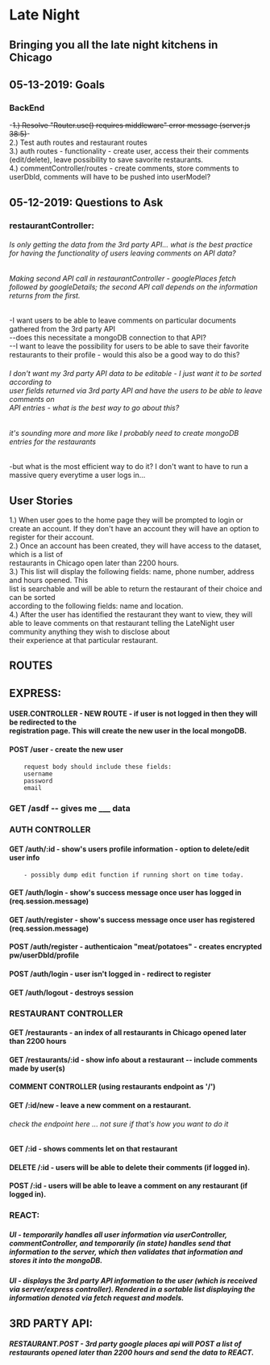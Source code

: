 #  Late Night
## Bringing you all the late night kitchens in Chicago

## 05-13-2019: Goals

### BackEnd

-~~1.) Resolve "Router.use() requires middleware" error message (server.js 38:5)~~-<br/>
2.) Test auth routes and restaurant routes<br/>
3.) auth routes - functionality - create user, access their their comments (edit/delete), leave possibility to save savorite restaurants.<br/>
4.) commentController/routes - create comments, store comments to userDbId, comments will have to be pushed into userModel?<br/>

## 05-12-2019: Questions to Ask
### restaurantController:

###### Is only getting the data from the 3rd party API... what is the best practice for having the functionality of users leaving comments on API data?

###### Making second API call in restaurantController - googlePlaces fetch followed by googleDetails; the second API call depends on the information returns from the first.

-I want users to be able to leave comments on particular documents gathered from the 3rd party API <br/>
--does this necessitate a mongoDB connection to that API?<br/>
--I want to leave the possibility for users to be able to save their favorite restaurants to their profile - would this also be a good way to do this?<br/>

###### I don't want my 3rd party API data to be editable - I just want it to be sorted according to <br/>user fields returned via 3rd party API and have the users to be able to leave comments on <br/>API entries - what is the best way to go about this?

###### it's sounding more and more like I probably need to create mongoDB entries for the restaurants<br/>
-but what is the most efficient way to do it?  I don't want to have to run a massive query everytime a user logs in...<br/>

## User Stories

1.) When user goes to the home page they will be prompted to login or create an account.  If 
	they don't have an account they will have an option to register for their account.<br/>
2.) Once an account has been created, they will have access to the dataset, which is a list of<br/>
	restaurants in Chicago open later than 2200 hours.<br/>
3.) This list will display the following fields: name, phone number, address and hours opened. This<br/> list is searchable and will be able to return the restaurant of their choice and can be sorted<br/> according to the following fields: name and location.<br/>
4.) After the user has identified the restaurant they want to view, they will able to leave comments on that restaurant telling the LateNight user community anything they wish to disclose about<br/> their experience at that particular restaurant.<br/>

## ROUTES

## EXPRESS:

 #### USER.CONTROLLER - NEW ROUTE - if user is not logged in then they will be redirected to the<br/> registration page.  This will create the new user in the local mongoDB.<br/>

 #### POST /user - create the new user
 		request body should include these fields:
 		username
 		password
 		email


### GET /asdf -- gives me ___ data

### AUTH CONTROLLER

#### GET /auth/:id - show's users profile information - option to delete/edit user info
		- possibly dump edit function if running short on time today.

#### GET /auth/login - show's success message once user has logged in (req.session.message)

#### GET /auth/register - show's success message once user has registered (req.session.message)

#### POST /auth/register - authenticaion "meat/potatoes" - creates encrypted pw/userDbId/profile

#### POST /auth/login - user isn't logged in - redirect to register

#### GET /auth/logout - destroys session


### RESTAURANT CONTROLLER

#### GET /restaurants - an index of all restaurants in Chicago opened later than 2200 hours

#### GET /restaurants/:id - show info about a restaurant -- include comments made by user(s)

#### COMMENT CONTROLLER (using restaurants endpoint as '/')

#### GET /:id/new - leave a new comment on a restaurant.

###### check the endpoint here ... not sure if that's how you want to do it

#### GET /:id - shows comments let on that restaurant

#### DELETE /:id - users will be able to delete their comments (if logged in).

#### POST /:id - users will be able to leave a comment on any restaurant (if logged in).



### REACT:

##### UI - temporarily handles all user information via userController, commentController, and temporarily (in state) handles send that information to the server, which then validates that information and stores it into the mongoDB.

##### UI - displays the 3rd party API information to the user (which is received via server/express controller). Rendered in a sortable list displaying the information denoted via fetch request and models.

## 3RD PARTY API:

##### RESTAURANT.POST - 3rd party google places api will POST a list of restaurants opened later than 2200 hours and send the data to REACT.










<!-- googleAPI_key:  AIzaSyCbQ8Y7CHZUWrnEGUCqC8fNR4Kw1dfk5AE -->
